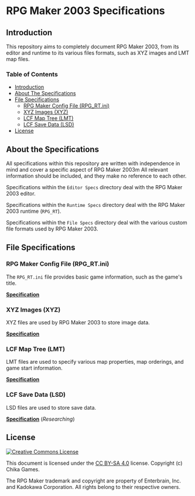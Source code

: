 # RPG Maker 2003 Specifications
## Introduction
This repository aims to completely document RPG Maker 2003, from its editor and runtime to its various files formats, such as XYZ images and LMT map files.

### Table of Contents
* [Introduction](#introduction)
* [About The Specifications](#about-the-specifications)
* [File Specifications](#file-specifications)
  * [RPG Maker Config File (RPG_RT.ini)](#rpg-maker-config-file-rpg_rtini)
  * [XYZ Images (XYZ)](#xyz-images-xyz)
  * [LCF Map Tree (LMT)](#lcf-map-tree-lmt)
  * [LCF Save Data (LSD)](#lcf-save-data-lsd)
* [License](#license)

## About the Specifications
All specifications within this repository are written with independence in mind and cover a specific aspect of RPG Maker 2003m All relevant information should be included, and they make no reference to each other.

Specifications within the `Editor Specs` directory deal with the RPG Maker 2003 editor.

Specifications within the `Runtime Specs` directory deal with the RPG Maker 2003 runtime (`RPG_RT`).

Specifications within the `File Specs` directory deal with the various custom file formats used by RPG Maker 2003.

## File Specifications

### RPG Maker Config File (RPG_RT.ini)
The `RPG_RT.ini` file provides basic game information, such as the game's title.

[__Specification__](Files/config.md)

### XYZ Images (XYZ)
XYZ files are used by RPG Maker 2003 to store image data.

[__Specification__](Files/xyz.md)

### LCF Map Tree (LMT)
LMT files are used to specify various map properties, map orderings, and game start information.

[__Specification__](Files/lmt.md)

### LCF Save Data (LSD)
LSD files are used to store save data.

[__Specification__](Files/lsd.md) (_Researching_)

## License
[![Creative Commons License](https://i.creativecommons.org/l/by-sa/4.0/88x31.png)](http://creativecommons.org/licenses/by-sa/4.0/)

This document is licensed under the [CC BY-SA 4.0](http://creativecommons.org/licenses/by-sa/4.0/) license. Copyright (c) Chika Games.

The RPG Maker trademark and copyright are property of Enterbrain, Inc. and Kadokawa Corporation. All rights belong to their respective owners.
